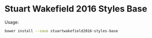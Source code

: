# Stuart Wakefield 2016 Styles Base

Usage:

```sh
bower install --save stuartwakefield2016-styles-base
```
